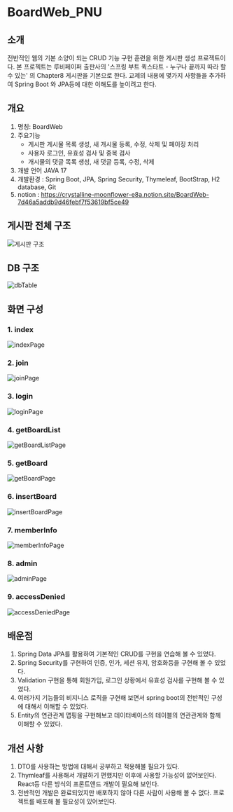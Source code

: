 # BoardWeb_PNU

## 소개
전반적인 웹의 기본 소양이 되는 CRUD 기능 구현 훈련을 위한 게시판 생성 프로젝트이다.
본 프로젝트는 루비페이퍼 출판사의 '스프링 부트 퀵스타트 - 누구나 끝까지 따라 할 수 있는' 의 Chapter8 게시판을 기본으로 한다.
교제의 내용에 몇가지 사항들을 추가하여 Spring Boot 와  JPA등에 대한 이해도를 높이려고 한다.

## 개요
1. 명칭: BoardWeb
2. 주요기능 
	* 게시판 게시물 목록 생성, 새 개시물 등록, 수정, 삭제 및 페이징 처리
	* 사용자 로그인, 유효성 검사 및 중복 검사
	* 개시물의 댓글 목록 생성, 새 댓글 등록, 수정, 삭제
3. 개발 언어 JAVA 17
4. 개발환경 : Spring Boot, JPA, Spring Security, Thymeleaf, BootStrap, H2 database, Git
5. notion : https://crystalline-moonflower-e8a.notion.site/BoardWeb-7d46a5addb9d46febf7f53619bf5ce49

## 게시판 전체 구조
![게시판 구조](https://user-images.githubusercontent.com/106790381/210834827-f52872f6-088a-4749-abcb-5e781a9fc067.jpg)

## DB 구조
![dbTable](https://user-images.githubusercontent.com/106790381/210834033-e09d41f5-1455-4d04-b320-b5eb4f40b30d.png)


## 화면 구성

### 1. index
![indexPage](https://user-images.githubusercontent.com/106790381/209680496-5adff416-2b9d-4d91-a22f-0ab14d5bcc3c.jpg)

### 2. join
![joinPage](https://user-images.githubusercontent.com/106790381/209680854-ff4e4c87-3cf0-43db-bc42-b52a0fd11e61.jpg)

### 3. login
![loginPage](https://user-images.githubusercontent.com/106790381/209681055-510ca889-e931-4ea7-8f92-ed1330dad7c3.jpg)

### 4. getBoardList
![getBoardListPage](https://user-images.githubusercontent.com/106790381/209681100-15b89967-a7cc-4e4b-b64c-c53b589c6581.jpg)

### 5. getBoard
![getBoardPage](https://user-images.githubusercontent.com/106790381/209681138-be8a1573-958e-456c-bf10-41d57fbec738.jpg)

### 6. insertBoard
![insertBoardPage](https://user-images.githubusercontent.com/106790381/209681351-51c844f2-ab10-4313-bbe2-b0e0d16782e7.jpg)

### 7. memberInfo
![memberInfoPage](https://user-images.githubusercontent.com/106790381/209681402-02561e0a-4624-46be-a4ed-76941ea515ab.jpg)

### 8. admin
![adminPage](https://user-images.githubusercontent.com/106790381/209681636-0e3abc90-28b2-47db-a912-36d137c70e8e.jpg)

### 9. accessDenied
![accessDeniedPage](https://user-images.githubusercontent.com/106790381/209681676-2ae81c83-05df-418d-9e2f-b9d59d5205d1.jpg)

## 배운점
1. Spring Data JPA를 활용하여 기본적인 CRUD를 구현을 연습해 볼 수 있었다.
2. Spring Security를 구현하여 인증, 인가, 세션 유지, 암호화등을 구현해 볼 수 있었다.
3. Validation 구현을 통해 회원가입, 로그인 상황에서 유효성 검사를 구현해 볼 수 있었다.
4. 여러가지 기능들의 비지니스 로직을 구현해 보면서 spring boot의 전반적인 구성에 대해서 이해할 수 있었다.
5. Entity의 연관관계 맵핑을 구현해보고 데이터베이스의 테이블의 연관관계와 함께 이해할 수 있었다.

## 개선 사항
1. DTO를 사용하는 방법에 대해서 공부하고 적용해볼 필요가 있다.
2. Thymleaf를 사용해서 개발하기 편했지만 이후에 사용할 가능성이 없어보인다. React등 다른 방식의 프론트앤드 개발이 필요해 보인다.
3. 전반적인 개발은 완료되었지만 배포하지 않아 다른 사람이 사용해 볼 수 없다. 프로젝트를 배포해 볼 필요성이 있어보인다.
